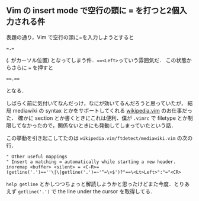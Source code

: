 Vim の insert mode で空行の頭に = を打つと2個入力される件
----------------------------------------------------

表題の通り，Vim で空行の頭に=を入力しようとすると
```
=.=
```
(. がカーソル位置) となってしまう件．`==<Left>`っていう雰囲気だ．
この状態からさらに `=` を押すと
```
==.==
```
となる．

しばらく前に気付いてなんだっけ，なにが効いてるんだろうと思っていたが，
結局 mediawiki の syntax とかをサポートしてくれる [wikipedia.vim](https://github.com/vim-scripts/wikipedia.vim) のお仕事だった．
確かに section とか書くときにこれは便利．僕が `.vimrc` で filetype とか制限してなかったので，関係ないときにも発動してしまっていたという話．

この挙動を引き起こしてたのは `wikipedia.vim/ftdetect/mediawiki.vim` の次の行．
``` Vim script
" Other useful mappings
" Insert a matching = automatically while starting a new header.
inoremap <buffer> <silent> = <C-R>=(getline('.')==''\|\|getline('.')=~'^=\+$')?"==\<Lt>Left>":"="<CR>
```

`help getline` とかしつつちょっと解読しようかと思ったけどまた今度．とりあえず `getline('.')` で the line under the cursor を取得してる．
